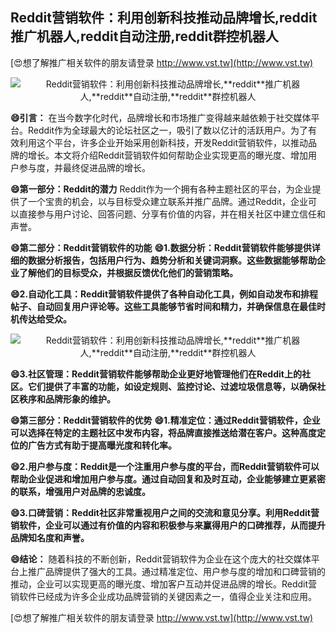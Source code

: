 ## **Reddit营销软件：利用创新科技推动品牌增长,**reddit**推广机器人,**reddit**自动注册,**reddit**群控机器人**

[😍想了解推广相关软件的朋友请登录 http://www.vst.tw](http://www.vst.tw)

 <center><img src="https://vst.tw/MP4/tuiguang/png/1.png" alt="Reddit营销软件：利用创新科技推动品牌增长,**reddit**推广机器人,**reddit**自动注册,**reddit**群控机器人"></center>

**😄引言：**
在当今数字化时代，品牌增长和市场推广变得越来越依赖于社交媒体平台。Reddit作为全球最大的论坛社区之一，吸引了数以亿计的活跃用户。为了有效利用这个平台，许多企业开始采用创新科技，开发Reddit营销软件，以推动品牌的增长。本文将介绍Reddit营销软件如何帮助企业实现更高的曝光度、增加用户参与度，并最终促进品牌的增长。

**😄第一部分：Reddit的潜力**
Reddit作为一个拥有各种主题社区的平台，为企业提供了一个宝贵的机会，以与目标受众建立联系并推广品牌。通过Reddit，企业可以直接参与用户讨论、回答问题、分享有价值的内容，并在相关社区中建立信任和声誉。

**😄第二部分：Reddit营销软件的功能**
**😄1.数据分析：Reddit营销软件能够提供详细的数据分析报告，包括用户行为、趋势分析和关键词洞察。这些数据能够帮助企业了解他们的目标受众，并根据反馈优化他们的营销策略。**

**😄2.自动化工具：Reddit营销软件提供了各种自动化工具，例如自动发布和排程帖子、自动回复用户评论等。这些工具能够节省时间和精力，并确保信息在最佳时机传达给受众。**

 <center><img src="https://vst.tw/MP4/tuiguang/png/6.png" alt="Reddit营销软件：利用创新科技推动品牌增长,**reddit**推广机器人,**reddit**自动注册,**reddit**群控机器人"></center>

**😄3.社区管理：Reddit营销软件能够帮助企业更好地管理他们在Reddit上的社区。它们提供了丰富的功能，如设定规则、监控讨论、过滤垃圾信息等，以确保社区秩序和品牌形象的维护。**

**😄第三部分：Reddit营销软件的优势**
**😄1.精准定位：通过Reddit营销软件，企业可以选择在特定的主题社区中发布内容，将品牌直接推送给潜在客户。这种高度定位的广告方式有助于提高曝光度和转化率。**

**😄2.用户参与度：Reddit是一个注重用户参与度的平台，而Reddit营销软件可以帮助企业促进和增加用户参与度。通过自动回复和及时互动，企业能够建立更紧密的联系，增强用户对品牌的忠诚度。**

**😄3.口碑营销：Reddit社区非常重视用户之间的交流和意见分享。利用Reddit营销软件，企业可以通过有价值的内容和积极参与来赢得用户的口碑推荐，从而提升品牌知名度和声誉。**

**😄结论：**
随着科技的不断创新，Reddit营销软件为企业在这个庞大的社交媒体平台上推广品牌提供了强大的工具。通过精准定位、用户参与度的增加和口碑营销的推动，企业可以实现更高的曝光度、增加客户互动并促进品牌的增长。Reddit营销软件已经成为许多企业成功品牌营销的关键因素之一，值得企业关注和应用。

[😍想了解推广相关软件的朋友请登录 http://www.vst.tw](http://www.vst.tw)



